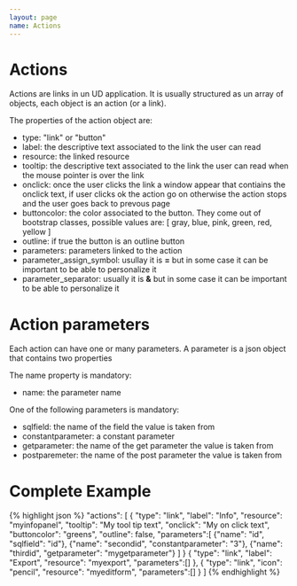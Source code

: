 ```yaml
---
layout: page
name: Actions
---
```


# Actions 

Actions are links in un UD application.
It is usually structured as un array of objects, each object is an action (or a link).

The properties of the action object are:

* type: "link" or "button"
* label: the descriptive text associated to the link the user can read
* resource: the linked resource
* tooltip: the descriptive text associated to the link the user can read when the mouse pointer is over the link
* onclick: once the user clicks the link a window appear that contiains the onclick text, if user clicks ok the action go on otherwise the action stops and the user goes back to prevous page
* buttoncolor: the color associated to the button. They come out of bootstrap classes, possible values are: [ gray, blue, pink, green, red, yellow ]
* outline: if true the button is an outline button
* parameters: parameters linked to the action
* parameter_assign_symbol: usullay it is **=** but in some case it can be important to be able to personalize it
* parameter_separator: usually it is **&** but in some case it can be important to be able to personalize it

# Action parameters

Each action can have one or many parameters.
A parameter is a json object that contains two properties

The name property is mandatory:

* name: the parameter name

One of the following parameters is mandatory:

* sqlfield: the name of the field the value is taken from
* constantparameter: a constant parameter
* getparameter: the name of the get parameter the value is taken from
* postparemeter: the name of the post parameter the value is taken from

# Complete Example

{% highlight json %}
"actions": [
    { "type": "link",
	  "label": "Info", 
      "resource": "myinfopanel",
      "tooltip": "My tool tip text",
      "onclick": "My on click text",
      "buttoncolor": "greens",
      "outline": false,
      "parameters":[
        {"name": "id", "sqlfield": "id"},
        {"name": "secondid", "constantparameter": "3"},
        {"name": "thirdid", "getparameter": "mygetparameter"}
      ] 
    }
    { "type": "link", "label": "Export", "resource": "myexport", "parameters":[] },
    { "type": "link", "icon": "pencil", "resource": "myeditform", "parameters":[] }
]
{% endhighlight %}

